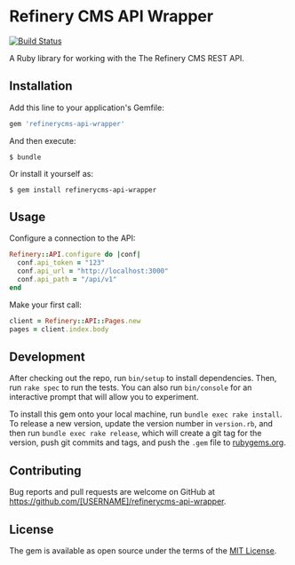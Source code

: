 # Refinery CMS API Wrapper

[![Build Status](https://travis-ci.org/refinerycms-contrib/refinerycms-api-wrapper.svg?branch=master)](https://travis-ci.org/refinerycms-contrib/refinerycms-api-wrapper)

A Ruby library for working with the The Refinery CMS REST API.


## Installation

Add this line to your application's Gemfile:

```ruby
gem 'refinerycms-api-wrapper'
```

And then execute:

    $ bundle

Or install it yourself as:

    $ gem install refinerycms-api-wrapper

## Usage

Configure a connection to the API:

```ruby
Refinery::API.configure do |conf|
  conf.api_token = "123"
  conf.api_url = "http://localhost:3000"
  conf.api_path = "/api/v1"
end
```

Make your first call:

```ruby
client = Refinery::API::Pages.new
pages = client.index.body
```

## Development

After checking out the repo, run `bin/setup` to install dependencies. Then, run `rake spec` to run the tests. You can also run `bin/console` for an interactive prompt that will allow you to experiment.

To install this gem onto your local machine, run `bundle exec rake install`. To release a new version, update the version number in `version.rb`, and then run `bundle exec rake release`, which will create a git tag for the version, push git commits and tags, and push the `.gem` file to [rubygems.org](https://rubygems.org).

## Contributing

Bug reports and pull requests are welcome on GitHub at https://github.com/[USERNAME]/refinerycms-api-wrapper.


## License

The gem is available as open source under the terms of the [MIT License](http://opensource.org/licenses/MIT).

